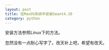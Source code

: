 ```yaml
---
layout: post
title: 在MaxOS系统中安装Geant4.10
category: python
---
```

安装方法参照Linux下的方法。

忽然没有一点耐心写字了。改天补上吧，希望有改天。